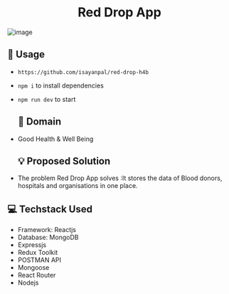 <h1 align="center">Red Drop App</h1>

![image](https://github.com/isayanpal/red-drop-h4b/assets/102523492/eba1ed48-ae62-4f40-84ae-37b1e176b0dc)

## 🚩 Usage
- `https://github.com/isayanpal/red-drop-h4b`
- `npm i` to install dependencies
- `npm run dev` to start

  ## 🚀 Domain 
- Good Health & Well Being

  ## 💡 Proposed Solution
- The problem Red Drop App solves :It stores the data of Blood donors, hospitals and organisations in one place.

## 💻 Techstack Used
- Framework: Reactjs
- Database: MongoDB
- Expressjs
- Redux Toolkit
- POSTMAN API
- Mongoose
- React Router
- Nodejs
